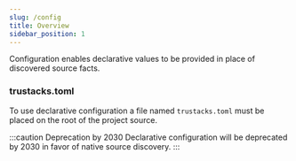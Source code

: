 ```yaml
---
slug: /config
title: Overview
sidebar_position: 1
---
```


Configuration enables declarative values to be provided in place of discovered source facts.

### trustacks.toml

To use declarative configuration a file named `trustacks.toml` must be placed on the root of the project source.

:::caution Deprecation by 2030
Declarative configuration will be deprecated by 2030 in favor of native source discovery. 
:::
